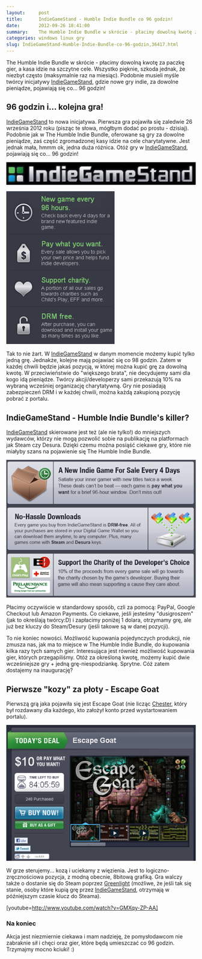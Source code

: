 ```yaml
---
layout:     post
title:      IndieGameStand - Humble Indie Bundle co 96 godzin!
date:       2012-09-26 18:41:00
summary:    The Humble Indie Bundle w skrócie - płacimy dowolną kwotę za paczkę gier, a kasa idzie na szczytne cele. Wszystko pięknie, szkoda jednak, że niezbyt często (maksymalnie raz na miesiąc). Podobnie musieli myśle twórcy inicjatywy IndieGameStand, gdzie nowe gry indie, za dowolne pieniądze, pojawiają się co... 96 godzin!96 godzin i... kolejna gra!IndieGameStand to nowa inicjatywa. Pierwsza gra pojawiła...
categories: windows linux gry
slug: IndieGameStand-Humble-Indie-Bundle-co-96-godzin,36417.html
---
```




The Humble Indie Bundle w skrócie - płacimy dowolną kwotę za paczkę gier, a kasa idzie na szczytne cele. Wszystko pięknie, szkoda jednak, że niezbyt często (maksymalnie raz na miesiąc). Podobnie musieli myśle twórcy inicjatywy [IndieGameStand](https://indiegamestand.com/), gdzie nowe gry indie, za dowolne pieniądze, pojawiają się co... 96 godzin!


## 96 godzin i... kolejna gra!


[IndieGameStand](https://indiegamestand.com/) to nowa inicjatywa. Pierwsza gra pojawiła się zaledwie 26 września 2012 roku (pisząc te słowa, mógłbym dodać po prostu -  dzisiaj). Podobnie jak w The Humble Indie Bundle, oferowane są gry za dowolne pieniądze, zaś część zgromadzonej kasy idzie na cele charytatywne. Jest jednak mała, hmmm ok, jedna duża różnica. Otóż gry w [IndieGameStand](https://indiegamestand.com/), pojawiają się co... 96 godzin!


![desk](https://raw.githubusercontent.com/djfoxer/djfoxer.github.io/master/_img/2012-9-26-_121_/g_-_608x405_-_-_36417x20120926150745_0.png)


![desk](https://raw.githubusercontent.com/djfoxer/djfoxer.github.io/master/_img/2012-9-26-_121_/g_-_608x405_-_-_36417x20120926175512_0.png)



Tak to nie żart. W [IndieGameStand](https://indiegamestand.com/) w danym momencie możemy kupić tylko jedną grę. Jednakże, kolejne mają pojawiać się co 98 godzin. Zatem w każdej chwili będzie jakaś pozycją, w której można kupić grę za dowolną kwotę. W przeciwieństwie do "większego brata", nie decydujemy sami dla kogo idą pieniądze. Twórcy akcji/developerzy sami przekazują 10% na wybraną wcześniej organizację charytatywną. Gry nie posiadają zabezpieczeń DRM i w każdej chwili, można każdą zakupioną pozycję pobrać z portalu.




## IndieGameStand - Humble Indie Bundle's killer?


[IndieGameStand](https://indiegamestand.com/) skierowane jest też (ale nie tylko!) do mniejszych wydawców, którzy nie mogą pozwolić sobie na publikację na platformach jak Steam czy Desura. Dzięki czemu można posiąść ciekawe gry, które nie miałyby szans na pojawienie się The Humble Indie Bundle. 


![desk](https://raw.githubusercontent.com/djfoxer/djfoxer.github.io/master/_img/2012-9-26-_121_/g_-_608x405_-_-_36417x20120926175519_0.png)


Płacimy oczywiście w standardowy sposób, czli za pomocą: PayPal, Google Checkout lub Amazon Payments. Co ciekawe, jeśli jesteśmy "dusigroszem" (jak to określają twórcy:D) i zapłacimy poniżej 1 dolara, otrzymamy grę, ale już bez kluczy do Steam/Desury (jeśli takowe są w danej pozycji). 

To nie koniec nowości. Możliwość kupowania pojedynczych produkcji, nie zmusza nas, jak ma to miejsce w The Humble Indie Bundle, do kupowania kilka razy tych samych gier. Interesująca jest również możliwość kupowania gier, których przegapiliśmy. Otóż za określoną kwotę, możemy kupić dwie wcześniejsze gry + jedną grę-niespodziankę. Sprytne. Cóż zatem dostajemy na inaugurację?


## Pierwsze "kozy" za płoty - Escape Goat


Pierwszą grą jaka pojawiła się jest Escape Goat (nie licząc [Chester](https://indiegamestand.com/?saleId=7), który był rozdawany dla każdego, kto założył konto przed wystartowaniem portalu).


![desk](https://raw.githubusercontent.com/djfoxer/djfoxer.github.io/master/_img/2012-9-26-_121_/g_-_608x405_-_-_36417x20120926175527_0.png)


W grze sterujemy... kozą i uciekamy z więzienia. Jest to logiczno-zręcznościowa pozycja, z modną obecnie, 8bitową grafiką. Gra walczy także o dostanie się do Steam poprzez [Greenlight](http://steamcommunity.com/sharedfiles/filedetails/?id=92951461) (możliwe, że jeśli tak się stanie, osoby które kupią grę przez [IndieGameStand](https://indiegamestand.com/), otrzymają w późniejszym czasie klucz do Steama).

[youtube=http://www.youtube.com/watch?v=GMXqy-ZP-AA]




### Na koniec

Akcja jest niezmiernie ciekawa i mam nadzieję, że pomysłodawcom nie zabraknie sił i chęci  oraz gier, które będą umieszczać co 96 godzin. Trzymajmy mocno kciuki! :)